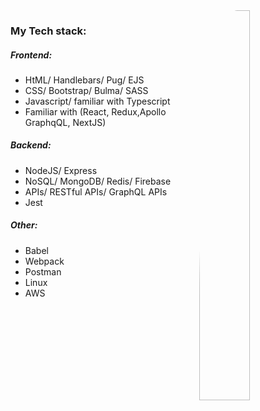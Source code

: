 <img style="border-radius: 30%" align="right" width="40%" src="https://media.giphy.com/media/v1.Y2lkPTc5MGI3NjExYzg0YjdmMzgwZjRhODA3ZTlhNWFlNzM5NWE3MmY1MjFkYjUxZmZjMyZjdD1n/4no7ul3pa571e/giphy.gif" />

### My Tech stack:
##### Frontend: 
- HtML/ Handlebars/ Pug/ EJS
- CSS/ Bootstrap/ Bulma/ SASS
- Javascript/ familiar with Typescript
- Familiar with (React, Redux,Apollo GraphqQL, NextJS)
##### Backend:
- NodeJS/ Express
- NoSQL/ MongoDB/ Redis/ Firebase
- APIs/ RESTful APIs/ GraphQL APIs
- Jest

##### Other:
- Babel
- Webpack
- Postman
- Linux
- AWS
